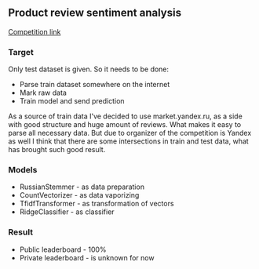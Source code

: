 ## Product review sentiment analysis

[Competition link](https://www.kaggle.com/c/product-reviews-sentiment-analysis)

### Target
Only test dataset is given. 
So it needs to be done:
 * Parse train dataset somewhere on the internet
 * Mark raw data
 * Train model and send prediction
 
As a source of train data I've decided to use market.yandex.ru, as a side with good structure and huge amount of reviews. 
What makes it easy to parse all necessary data. But due to organizer of the competition is Yandex as well I think that there are some 
intersections in train and test data, what has brought such good result.
 
### Models
 * RussianStemmer   - as data preparation
 * CountVectorizer  - as data vaporizing
 * TfidfTransformer - as transformation of vectors
 * RidgeClassifier  - as classifier
  
### Result
 * Public leaderboard  - 100%
 * Private leaderboard - is unknown for now
